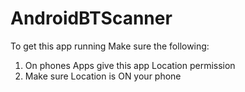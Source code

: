 # AndroidBTScanner

To get this app running
Make sure the following:
1. On phones Apps give this app Location permission
2. Make sure Location is ON your phone
